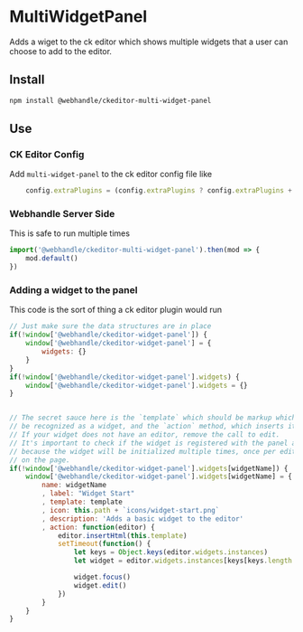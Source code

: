 # MultiWidgetPanel

Adds a wiget to the ck editor which shows multiple widgets that a user can
choose to add to the editor.

## Install

```bash
npm install @webhandle/ckeditor-multi-widget-panel
```

## Use

### CK Editor Config

Add `multi-widget-panel` to the ck editor config file like

```js
	config.extraPlugins = (config.extraPlugins ? config.extraPlugins + ',' : '') + 'multi-widget-panel'
```

### Webhandle Server Side

This is safe to run multiple times

```js
import('@webhandle/ckeditor-multi-widget-panel').then(mod => {
	mod.default()
})
```


### Adding a widget to the panel

This code is the sort of thing a ck editor plugin would run

```js
// Just make sure the data structures are in place
if(!window['@webhandle/ckeditor-widget-panel']) {
	window['@webhandle/ckeditor-widget-panel'] = {
		widgets: {}
	}
}
if(!window['@webhandle/ckeditor-widget-panel'].widgets) {
	window['@webhandle/ckeditor-widget-panel'].widgets = {}
}


// The secret sauce here is the `template` which should be markup which will
// be recognized as a widget, and the `action` method, which inserts it.
// If your widget does not have an editor, remove the call to edit.
// It's important to check if the widget is registered with the panel already
// because the widget will be initialized multiple times, once per editor
// on the page.
if(!window['@webhandle/ckeditor-widget-panel'].widgets[widgetName]) {
	window['@webhandle/ckeditor-widget-panel'].widgets[widgetName] = {
		name: widgetName
		, label: "Widget Start"
		, template: template
		, icon: this.path + `icons/widget-start.png`
		, description: 'Adds a basic widget to the editor'
		, action: function(editor) {
			editor.insertHtml(this.template)
			setTimeout(function() {
				let keys = Object.keys(editor.widgets.instances)
				let widget = editor.widgets.instances[keys[keys.length - 1]]

				widget.focus()
				widget.edit()
			})
		}
	}
}

```
